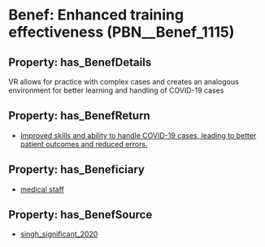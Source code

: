 # Benef: __Enhanced training effectiveness__ (PBN__Benef_1115)

## Property: has_BenefDetails

VR allows for practice with complex cases and creates an analogous environment for better learning and handling of COVID-19 cases

## Property: has_BenefReturn

* [Improved skills and ability to handle COVID-19 cases, leading to better patient outcomes and reduced errors.](../BenefReturn/PBN__BenefReturn_1247)

## Property: has_Beneficiary

* [medical staff](../Stakeholder/PBN__Stakeholder_93)

## Property: has_BenefSource

* [singh_significant_2020](../Article/PBN__Article_231)

